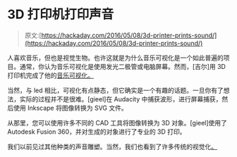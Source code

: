 # 3D 打印机打印声音

> 原文:[https://hackaday.com/2016/05/08/3d-printer-prints-sound/](https://hackaday.com/2016/05/08/3d-printer-prints-sound/)

人喜欢音乐，但也是视觉生物。也许这就是为什么音乐可视化是一个如此普遍的项目。通常，你认为音乐可视化是使用发光二极管或电脑屏幕。然而，[吉尔]用 3D 打印机完成了他的[音乐可视化。](http://www.instructables.com/id/3D-Printed-Sound-Sculpture/)

当然，与 led 相比，可视化有点静态，但它确实是一个有趣的话题。一旦你有了想法，实际的过程并不是很难。[gieel]在 Audacity 中捕获波形，进行屏幕捕获，然后使用 Inkscape 将图像转换为 SVG 文件。

从那里，您可以使用许多不同的 CAD 工具将图像转换为 3D 对象。[gieel]使用了 Autodesk Fusion 360，并对生成的对象进行了专业的 3D 打印。

我们以前见过其他种类的声音雕塑。当然，我们也看到了许多传统的视觉化[。](http://hackaday.com/2014/05/17/these-trackpad-winamp-visualizations-really-whip-the-llamas-ass/)